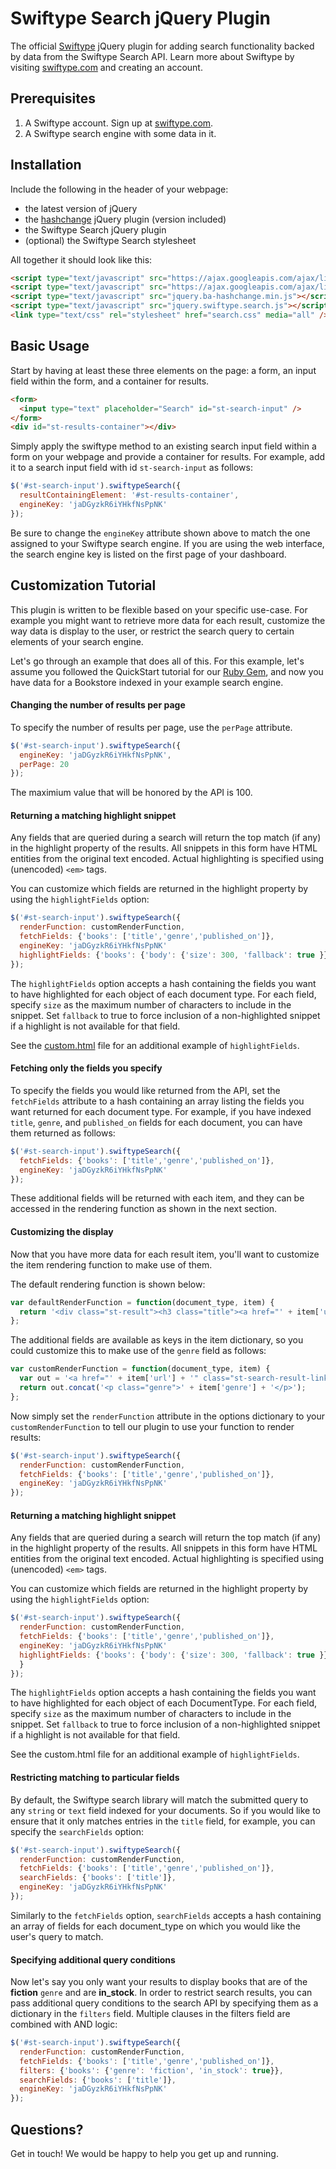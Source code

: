 Swiftype Search jQuery Plugin
=========

The official [Swiftype](http://www.swiftype.com) jQuery plugin for adding search functionality backed by data from the Swiftype Search API. Learn more about Swiftype by visiting [swiftype.com](http://www.swiftype.com) and creating an account.

Prerequisites
------------
1. A Swiftype account. Sign up at [swiftype.com](http://www.swiftype.com).
2. A Swiftype search engine with some data in it.

Installation
------------

Include the following in the header of your webpage:

* the latest version of jQuery
* the [hashchange](https://github.com/cowboy/jquery-hashchange) jQuery plugin (version included)
* the Swiftype Search jQuery plugin
* (optional) the Swiftype Search stylesheet

All together it should look like this:

```html
<script type="text/javascript" src="https://ajax.googleapis.com/ajax/libs/jquery/3.2.1/jquery.min.js"></script>
<script type="text/javascript" src="https://ajax.googleapis.com/ajax/libs/jquery/1.11.1/jquery.min.js"></script>
<script type="text/javascript" src="jquery.ba-hashchange.min.js"></script>
<script type="text/javascript" src="jquery.swiftype.search.js"></script>
<link type="text/css" rel="stylesheet" href="search.css" media="all" />
```

Basic Usage
-----

Start by having at least these three elements on the page: a form, an input field within the form, and a container for results.

```html
<form>
  <input type="text" placeholder="Search" id="st-search-input" />
</form>
<div id="st-results-container"></div>
```

Simply apply the swiftype method to an existing search input field within a form on your webpage and provide a container for results. For example, add it to a search input field with id `st-search-input` as follows:

```js
$('#st-search-input').swiftypeSearch({
  resultContainingElement: '#st-results-container',
  engineKey: 'jaDGyzkR6iYHkfNsPpNK'
});
```

Be sure to change the `engineKey` attribute shown above to match the one assigned to your Swiftype search engine. If you are using the web interface, the search engine key is listed on the first page of your dashboard.

Customization Tutorial
-------------

This plugin is written to be flexible based on your specific use-case.
For example you might want to retrieve more data for each result, customize
the way data is display to the user, or restrict the search query to certain elements of your search engine.

Let's go through an example that does all of this. For this example, let's assume you followed the QuickStart tutorial for our [Ruby Gem](https://github.com/swiftype/swiftype-rb), and now you have data for a Bookstore indexed in your example search engine.

#### Changing the number of results per page

To specify the number of results per page, use the `perPage` attribute.

```js
$('#st-search-input').swiftypeSearch({
  engineKey: 'jaDGyzkR6iYHkfNsPpNK',
  perPage: 20
});
```

The maximium value that will be honored by the API is 100.

#### Returning a matching highlight snippet

Any fields that are queried during a search will return the top match (if any) in the highlight property of the results. All snippets in this form have HTML entities from the original text encoded. Actual highlighting is specified using (unencoded) `<em>` tags.

You can customize which fields are returned in the highlight property by using the `highlightFields` option:

```js
$('#st-search-input').swiftypeSearch({
  renderFunction: customRenderFunction,
  fetchFields: {'books': ['title','genre','published_on']},
  engineKey: 'jaDGyzkR6iYHkfNsPpNK'
  highlightFields: {'books': {'body': {'size': 300, 'fallback': true }}}
});
```

The `highlightFields` option accepts a hash containing the fields you want to have highlighted for each object of each document type. For each field, specify `size` as the maximum number of characters to include in the snippet. Set `fallback` to true to force inclusion of a non-highlighted snippet if a highlight is not available for that field.

See the [custom.html](https://github.com/swiftype/swiftype-search-jquery/blob/master/custom.html) file for an additional example of `highlightFields`.

#### Fetching only the fields you specify

To specify the fields you would like returned from the API, set the `fetchFields` attribute to a hash containing an array listing the fields you want returned for each document type. For example, if you have indexed `title`, `genre`, and `published_on` fields for each document, you can have them returned as follows:

```js
$('#st-search-input').swiftypeSearch({
  fetchFields: {'books': ['title','genre','published_on']},
  engineKey: 'jaDGyzkR6iYHkfNsPpNK'
});
```

These additional fields will be returned with each item, and they can be accessed in the rendering function as shown in the next section.

#### Customizing the display

Now that you have more data for each result item, you'll want to customize the item rendering function to make use of them.

The default rendering function is shown below:

```js
var defaultRenderFunction = function(document_type, item) {
  return '<div class="st-result"><h3 class="title"><a href="' + item['url'] + '" class="st-search-result-link">' + item['title'] + '</a></h3></div>';
};
```

The additional fields are available as keys in the item dictionary, so you could customize this to make use of the `genre` field as follows:

```js
var customRenderFunction = function(document_type, item) {
  var out = '<a href="' + item['url'] + '" class="st-search-result-link">' + item['title'] + '</a>';
  return out.concat('<p class="genre">' + item['genre'] + '</p>');
};
```

Now simply set the `renderFunction` attribute in the options dictionary to your `customRenderFunction` to tell our plugin to use your function to render results:

```js
$('#st-search-input').swiftypeSearch({
  renderFunction: customRenderFunction,
  fetchFields: {'books': ['title','genre','published_on']},
  engineKey: 'jaDGyzkR6iYHkfNsPpNK'
});
```

#### Returning a matching highlight snippet

Any fields that are queried during a search will return the top match (if any) in the highlight property of the results. All snippets in this form have HTML entities from the original text encoded. Actual highlighting is specified using (unencoded) `<em>` tags.

You can customize which fields are returned in the highlight property by using the `highlightFields` option:

```js
$('#st-search-input').swiftypeSearch({
  renderFunction: customRenderFunction,
  fetchFields: {'books': ['title','genre','published_on']},
  engineKey: 'jaDGyzkR6iYHkfNsPpNK'
  highlightFields: {'books': {'body': {'size': 300, 'fallback': true }}
  }
});
```

The `highlightFields` option accepts a hash containing the fields you want to have highlighted for each object of each DocumentType. For each field, specify `size` as the maximum number of characters to include in the snippet. Set `fallback` to true to force inclusion of a non-highlighted snippet if a highlight is not available for that field.

See the custom.html file for an additional example of `highlightFields`.

#### Restricting matching to particular fields

By default, the Swiftype search library will match the submitted query to any `string` or `text` field indexed for your documents. So if you would like to ensure that it only matches entries in the `title` field, for example, you can specify the `searchFields` option:

```js
$('#st-search-input').swiftypeSearch({
  renderFunction: customRenderFunction,
  fetchFields: {'books': ['title','genre','published_on']},
  searchFields: {'books': ['title']},
  engineKey: 'jaDGyzkR6iYHkfNsPpNK'
});
```

Similarly to the `fetchFields` option, `searchFields` accepts a hash containing an array of fields for each document_type on which you would like the user's query to match.

#### Specifying additional query conditions

Now let's say you only want your results to display books that are of the **fiction** `genre` and are **in_stock**. In order to restrict search results, you can pass additional query conditions to the search API by specifying them as a dictionary in the `filters` field. Multiple clauses in the filters field are combined with AND logic:

```js
$('#st-search-input').swiftypeSearch({
  renderFunction: customRenderFunction,
  fetchFields: {'books': ['title','genre','published_on']},
  filters: {'books': {'genre': 'fiction', 'in_stock': true}},
  searchFields: {'books': ['title']},
  engineKey: 'jaDGyzkR6iYHkfNsPpNK'
});
```

Questions?
----------
Get in touch! We would be happy to help you get up and running.

